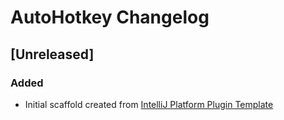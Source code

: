 <!-- Keep a Changelog guide -> https://keepachangelog.com -->

# AutoHotkey Changelog

## [Unreleased]
### Added
- Initial scaffold created from [IntelliJ Platform Plugin Template](https://github.com/JetBrains/intellij-platform-plugin-template)
